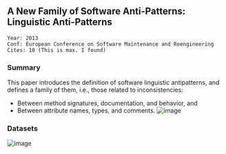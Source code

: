 ## A New Family of Software Anti-Patterns: Linguistic Anti-Patterns

```
Year: 2013
Conf: European Conference on Software Maintenance and Reengineering
Cites: 10 (This is max. I found)
```

### Summary
This paper introduces the definition of software linguistic antipatterns, and defines a family of them, i.e., those related to inconsistencies: 
  + Between method signatures, documentation, and behavior, and 
  + Between attribute names, types, and comments.
![image](https://cloud.githubusercontent.com/assets/1433964/13293420/9a9e81d6-daed-11e5-928f-923768a011ec.png)

### Datasets
![image](https://cloud.githubusercontent.com/assets/1433964/13293451/bb9573ea-daed-11e5-879c-4626d7e2b90a.png)
